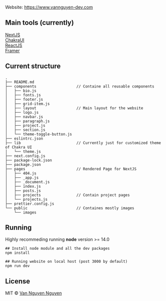 Website: https://www.vannguyen-dev.com

## Main tools (currently)

[NextJS](https://nextjs.org/)  
[ChakraUI](https://chakra-ui.com/)  
[ReactJS](https://reactjs.org/)  
[Framer](https://www.framer.com)

## Current structure

```
.
├── README.md
├── components                  // Containe all reusable components
│   ├── bio.js
│   ├── fonts.js
│   ├── footer.js
│   ├── grid-item.js
│   ├── layout                  // Main layout for the website
│   ├── logo.js
│   ├── navbar.js
│   ├── paragraph.js
│   ├── project.js
│   ├── section.js
│   └── theme-toggle-button.js
├── eslintrc.json
├── lib                         // Currently just for customized theme of Chakra UI
│   └── theme.js
├── next.config.js
├── package-lock.json
├── package.json
├── pages                       // Rendered Page for NextJS
│   ├── 404.js
│   ├── _app.js
│   ├── _document.js
│   ├── index.js
│   ├── posts.js
│   ├── projects                // Contain project pages
│   └── projects.js
├── prettier.config.js
└── public                      // Containes mostly images
    └── images
```

## Running

Highly recommeding running **node** version >= 14.0

```
## Install node module and all the dev packages
npm install

## Running website on local host (post 3000 by default)
npm run dev
```

## License

MIT © [Van Nguyen Nguyen](https://github.com/hades42)
